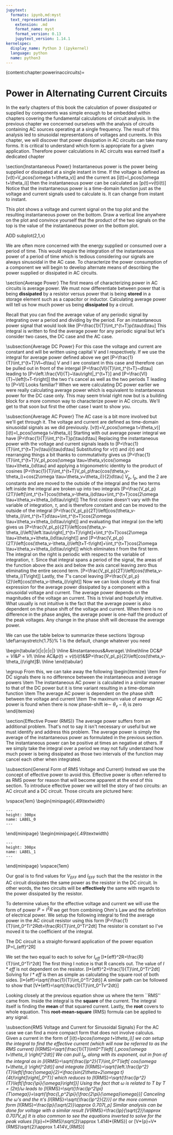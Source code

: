 ```yaml
---
jupytext:
  formats: ipynb,md:myst
  text_representation:
    extension: .md
    format_name: myst
    format_version: 0.13
    jupytext_version: 1.14.1
kernelspec:
  display_name: Python 3 (ipykernel)
  language: python
  name: python3
---
```


(content:chapter:powerinaccircuits)=

# Power in Alternating Current Circuits

In the early chapters of this book the calculation of power dissipated or supplied by components was simple enough to be embedded within chapters covering the fundamental calculations of circuit analysis.
In the previous chapter we concerned ourselves with the analysis of circuits containing AC sources operating at a single frequency. The result of this analysis led to sinusoidal representations of voltages and currents. In this chapter, we will discover that power dissipation in AC circuits can take many forms. It is critical to understand which form is appropriate for a given application. Therefore power calculations in AC circuits was earned itself a dedicated chapter

\section{Instantaneous Power}
Instantaneous power is the power being supplied or dissipated at a single instant in time. If the voltage is defined as
\[v(t)=V_pcos(\omega t+\theta_v)\]
and the current as
\[i(t)=I_pcos(\omega t+\theta_i)\]
then the instantaneous power can be calculated as
\[p(t)=v(t)i(t)\]
Notice that the instantaneous power is a time-domain function just as the voltage and current signals used to calculate is. It can change from instant to instant.

This plot shows a voltage and current signal on the top plot and the resulting instantaneous power on the bottom. Draw a vertical line anywhere on the plot and convince yourself that the product of the two signals on the top is the value of the instantaneous power on the bottom plot.

ADD subplot(2,1,x)

We are often more concerned with the energy supplied or consumed over a period of time. This would require the integration of the instantaneous power of a period of time which is tedious considering our signals are always sinusoidal in the AC case. To characterize the power consumption of a component we will begin to develop alternate means of describing the power supplied or dissipated in AC circuits.

\section{Average Power}
The first means of characterizing power in AC circuits is average power. We must now differentiate between power that is being **dissipated** by a resistor versus power that is being **stored** in a storage element such as a capacitor or inductor. Calculating average power will tell us how much power us being **dissipated** by a circuit.

Recall that you can find the average value of any periodic signal by integrating over a period and dividing by the period. For an instantaneous power signal that would look like
\[P=\frac{1}{T}\int_t^{t+T}p(\tau)d\tau\]
This integral is written to find the average power for any periodic signal but let's consider two cases, the DC case and the AC case.

\subsection{Average DC Power}
For this case the voltage and current are constant and will be written using capital V and I respectively. If we use the integral for average power defined above we get
\[P=\frac{1}{T}\int_t^{t+T}VI~d\tau\]
V and I are constant in this case and therefore can be pulled out in front of the intergal
\[P=\frac{VI}{T}\int_t^{t+T}~d\tau\]
leading to
\[P=\left.\frac{VI}{T}~\tau\right|\_t^{t+T}\]
and
\[P=\frac{VI}{T}~\left[t+T-t\right]\]
the two t's cancel as well as the two periods T leading to
\[P=VI\]
Looks familiar? When we were calculating DC power earlier we were really calculating average power which is equivalent to instantaneous power for the DC case only. This may seem trivial right now but is a building block for a more common way to characterize power in AC circuits. We'll get to that soon but first the other case I want to show you.

\subsection{Average AC Power}
The AC case is a bit more involved but we'll get through it. The voltage and current are defined as time-domain sinusoidal signals as we did previously.
\[v(t)=V_pcos(\omega t+\theta_v)\]
\[i(t)=I_pcos(\omega t+\theta_i)\]
Starting with out average power integral we have
\[P=\frac{1}{T}\int_t^{t+T}p(\tau)d\tau\]
Replacing the instantaneous power with the voltage and current signals leads to
\[P=\frac{1}{T}\int_t^{t+T}v(\tau)i(\tau)d\tau\]
Substituting for $v(\tau)$ and $i(\tau)$ and rearranging things a bit thanks to commutativity gives us
\[P=\frac{1}{T}\int_t^{t+T}V_pI_pcos(\omega \tau+\theta_v)cos(\omega \tau+\theta_i)d\tau\]
and applying a trigonometric identity to the product of cosines
\[P=\frac{1}{T}\int_t^{t+T}V_pI_p\frac{cos(\theta_v-\theta_i)+cos(2\omega \tau+\theta_v+\theta_i)}{2}d\tau\]
$V_p$, $I_p$, and the 2 are constants and are moved to the outside of the integral and the two terms left inside the integral are broken up into two integrals
\[P=\frac{V_pI_p}{2T}\left[\int_t^{t+T}cos(\theta_v-\theta_i)d\tau+\int_t^{t+T}cos(2\omega \tau+\theta_v+\theta_i)d\tau\right]\]
The first cosine doesn't vary with the variable of integration, $\tau$, and is therefore constant and can be moved to the outside of the integral
\[P=\frac{V_pI_p}{2T}\left[cos(\theta_v-\theta_i)\int_t^{t+T}d\tau+\int_t^{t+T}cos(2\omega \tau+\theta_v+\theta_i)d\tau\right]\]
and evaluating that integral (on the left) gives us
\[P=\frac{V_pI_p}{2T}\left[cos(\theta_v-\theta_i)\left[\left.\tau\right|_t^{t+T}\right]+\int_t^{t+T}cos(2\omega \tau+\theta_v+\theta_i)d\tau\right]\]
and
\[P=\frac{V_pI_p}{2T}\left[cos(\theta_v-\theta_i)\left[t+T-t\right]+\int_t^{t+T}cos(2\omega \tau+\theta_v+\theta_i)d\tau\right]\]
which eliminates $t$ from the first term. The integral on the right is periodic with respect to the variable of integration, $\tau$. Since that integral spans a period of the signal, the areas of the function above the axis and below the axis cancel leaving zero thus eliminating the entire second term.
\[P=\frac{V_pI_p}{2T}\left[cos(\theta_v-\theta_i)T\right]\]
Lastly, the $T$'s cancel leaving
\[P=\frac{V_pI_p}{2}\left[cos(\theta_v-\theta_i)\right]\]
Now we can look closely at this final expression for the average power dissipated by a component with a sinusoidal voltage and current. The average power depends on the magnitudes of the voltage an current. This is trivial and hopefully intuitive. What usually is not intuitive is the fact that the average power is also dependent on the phase shift of the voltage and current. When there is no difference in the phase angles, the average power is one-half the product of the peak voltages. Any change in the phase shift will decrease the average power.

We can use the table below to summarize these sections
\bgroup
\def\arraystretch{1.75}% 1 is the default, change whatever you need

\begin{tabular}{|c|c|c|}
\hline
&Instantaneous&Average\\
\hline\hline
DC&$P=VI$&$P=VI$\\
\hline
AC&$p(t)=v(t)i(t)$&$P=\frac{V_pI_p}{2}\left[cos(\theta_v-\theta_i)\right]$\\
\hline
\end{tabular}

\egroup
From this, we can take away the following
\begin{itemize}
\item For DC signals there is no difference between the instantaneous and average powers
\item The instantaneous AC power is calculated in a similar manner to that of the DC power but it is time variant resulting in a time-domain function
\item The average AC power is dependent on the phase shift between the voltage and current
\item The maximum value of average AC power is found when there is now phase-shift ie$\sim~ \theta_v-\theta_i$ is zero
\end{itemize}

\section{Effective Power (RMS)}
The average power suffers from an additional problem. That's not to say it isn't necessary or useful but we must identify and address this problem. The average power is simply the average of the instantaneous power as formulated in the previous section. The instantaneous power can be positive at times an negative at others. If we simply take the integral over a period we may not fully understand how much power is being dissipated as those two intervals of the function may cancel each other when integrated.

\subsection{General Form of RMS Voltage and Current}
Instead we use the concept of effective power to avoid this. Effective power is often referred to as RMS power for reason that will become apparent at the end of this section. To introduce effective power we will tell the story of two circuits: an AC circuit and a DC circuit. Those circuits are pictured here:

\vspace{1em}
\begin{minipage}{.49\textwidth}

```{figure} logo.png
---
height: 300px
name: LABEL_0
---
```

\end{minipage}
\begin{minipage}{.49\textwidth}

```{figure} logo.png
---
height: 300px
name: LABEL_1
---
```

\end{minipage}
\vspace{1em}

Our goal is to find values for $V_{EFF}$ and $I_{EFF}$ such that the the resistor in the AC circuit dissipates the same power as the resistor in the DC circuit. In other words, the two circuits will be **effectively** the same with regards to the power dissipated by the resistor.

To determine values for the effective voltage and current we will use the form of power $P=I^2R$ we get from combining Ohm's Law and the definition of electrical power. We setup the following integral to find the average power in the AC circuit resistor using this form
\[P=\frac{1}{T}\int_0^Ti^2Rdt=\frac{R}{T}\int_0^Ti^2dt\]
The resistor is constant so I've moved it to the coefficient of the integral.

The DC circuit is a straight-forward application of the power equation
\[P=I\_{eff}^2R\]

We set the two equal to each to solve for $I_{eff}$
\[I*{eff}^2R=\frac{R}{T}\int_0^Ti^2dt\]
The first thing I notice is that R cancels out. The value of $I*{eff}$ is not dependent on the resistor.
\[I*{eff}^2=\frac{1}{T}\int_0^Ti^2dt\]
Solving for $I*{eff}$ is then as simple as calculating the square root of both sides.
\[I*{eff}=\sqrt{\frac{1}{T}\int_0^Ti^2dt}\]
A similar path can be followed to show that
\[V*{eff}=\sqrt{\frac{1}{T}\int_0^Tv^2dt}\]

Looking closely at the previous equation show us where the term ``RMS'' came from. Inside the integral is the **square** of the current. The integral itself is finding the **mean** of that squared current. Lastly, the **root** covers to whole equation. This **root-mean-square** (RMS) formula can be applied to any signal.

\subsection{RMS Voltage and Current for Sinusoidal Signals}
For the AC case we can find a more compact form that does not involve calculus. Given a current in the form of
\[i(t)=I*pcos(\omega t+\theta_i)\]
we can setup the integral to find the effective current (which will now be referred to as the RMS current)
\[I*{RMS}=\sqrt{\frac{1}{T}\int*0^T\left[ I_pcos(\omega t+\theta_i) \right]^2dt}\]
We can pull $I_p$, along with its exponent, out in fron of the integral as in
\[I*{RMS}=\sqrt{\frac{I*p^2}{T}\int_0^T\left[ cos(\omega t+\theta_i) \right]^2dt}\]
and integrate
\[I*{RMS}=\sqrt{\left.\frac{I*p^2}{T}\left[\frac{\omega}{2}+\frac{sin(2\theta+2\omega t}{4t}\right]\right|\_0^T}\]
which reduces to
\[I*{RMS}=\sqrt{\frac{I*p^2}{T}\left[\frac{\pi}{\omega}\right]}\]
Using the fact that $\omega$ is related to $T$ by $T=(2\pi)/\omega$ leads to
\[I*{RMS}=\sqrt{\frac{I*p^2\pi}{T\omega}}=\sqrt{\frac{I_p^2\pi}{\frac{2\pi}{\omega}\omega}}\]
Canceling the $\omega$'s and the $\pi$'s
\[I*{RMS}=\sqrt{\frac{I*p^2}{2}}\]
or the more common form
\[I*{RMS}=\frac{I*p}{\sqrt{2}}\approx 0.707I_p\]
Similar analysis can be done for voltage with a similar result
\[V*{RMS}=\frac{I*p}{\sqrt{2}}\approx 0.707V_p\]
It is also common to see the equations inverted to solve for the peak values
\[I*{p}=I*{RMS}\sqrt{2}\approx 1.414I*{RMS}\]
or
\[V*{p}=V*{RMS}\sqrt{2}\approx 1.414V\_{RMS}\]
